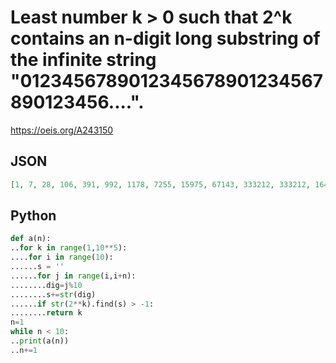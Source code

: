 # Least number k \> 0 such that 2^k contains an n\-digit long substring of the infinite string "0123456789012345678901234567890123456\.\.\.\."\.
https://oeis.org/A243150
## JSON
```JSON
[1, 7, 28, 106, 391, 992, 1178, 7255, 15975, 67143, 333212, 333212, 1641257]
```
## Python
```Python
def a(n):
..for k in range(1,10**5):
....for i in range(10):
......s = ''
......for j in range(i,i+n):
........dig=j%10
........s+=str(dig)
......if str(2**k).find(s) > -1:
........return k
n=1
while n < 10:
..print(a(n))
..n+=1
```
